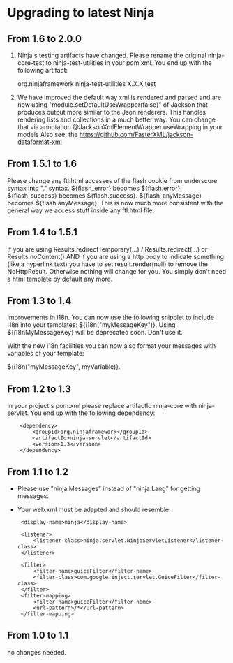 Upgrading to latest Ninja
=========================

From 1.6 to 2.0.0
-----------------

1) Ninja's testing artifacts have changed. 
Please rename the original ninja-core-test to ninja-test-utilities in your pom.xml. 
You end up with the following artifact:

    <dependency>
        <groupId>org.ninjaframework</groupId>
        <artifactId>ninja-test-utilities</artifactId>
        <version>X.X.X</version>
        <scope>test</scope>
    </dependency>
        
2) We have improved the default way xml is rendered and parsed
   and are now using "module.setDefaultUseWrapper(false)" of Jackson that produces output
   more similar to the Json renderers. This handles rendering lists and collections in a much better
   way. You can change that via annotation @JacksonXmlElementWrapper.useWrapping in your models
   Also see: the https://github.com/FasterXML/jackson-dataformat-xml


From  1.5.1 to 1.6
------------------

Please change any ftl.html accesses of the flash cookie from underscore syntax into "." syntax.
${flash_error} becomes ${flash.error}. ${flash_success} becomes ${flash.success}.
${flash_anyMessage} becomes ${flash.anyMessage}. This is now much more consistent with the general
way we access stuff inside any ftl.html file.


From 1.4 to 1.5.1
-----------------

If you are using Results.redirectTemporary(...) / Results.redirect(...) or Results.noContent()
AND if you are using a http body to indicate something (like a hyperlink text) you have to set
result.render(null) to remove the NoHttpResult. Otherwise nothing will change for you. You simply
don't need a html template by default any more.


From 1.3 to 1.4
---------------

Improvements in i18n. You can now use the following snipplet to include i18n into your templates:
${i18n("myMessageKey")}. Using ${i18nMyMessageKey} will be deprecated soon. Don't use it.

With the new i18n facilities you can now also format your messages with variables of your template:

${i18n("myMessageKey", myVariable)}.


From 1.2 to 1.3
---------------

In your project's pom.xml please replace artifactId ninja-core with ninja-servlet. 
You end up with the following dependency:

        <dependency>
            <groupId>org.ninjaframework</groupId>
            <artifactId>ninja-servlet</artifactId>
            <version>1.3</version>
        </dependency>


From 1.1 to 1.2
---------------

 * Please use "ninja.Messages" instead of "ninja.Lang" for getting messages.
 * Your web.xml must be adapted and should resemble:

    <web-app xmlns="http://java.sun.com/xml/ns/javaee"
            xmlns:xsi="http://www.w3.org/2001/XMLSchema-instance"
            xsi:schemaLocation="http://java.sun.com/xml/ns/javaee http://java.sun.com/xml/ns/javaee/web-app_3_0.xsd"
            version="3.0">

        <display-name>ninja</display-name>

        <listener>
            <listener-class>ninja.servlet.NinjaServletListener</listener-class>
        </listener>

        <filter>
            <filter-name>guiceFilter</filter-name>
            <filter-class>com.google.inject.servlet.GuiceFilter</filter-class>
        </filter>
        <filter-mapping>
            <filter-name>guiceFilter</filter-name>
            <url-pattern>/*</url-pattern>
        </filter-mapping>

    </web-app>
    
    
From 1.0 to 1.1
---------------

no changes needed.